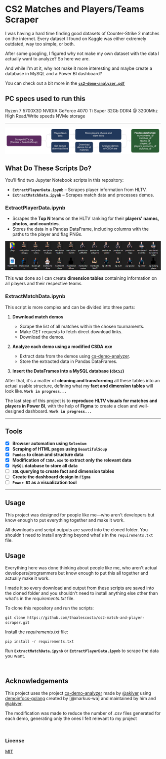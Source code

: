 # CS2 Matches and Players/Teams Scraper  

I was having a hard time finding good datasets of Counter-Strike 2 matches on the internet. Every dataset I found on Kaggle was either extremely outdated, way too simple, or both.  

After some googling, I figured why not make my own dataset with the data I actually want to analyze? So here we are.  

And while I'm at it, why not make it more interesting and maybe create a database in MySQL and a Power BI dashboard?  

You can check out a bit more in the [**`cs2-demo-analyzer.pdf`**](https://github.com/thaalescosta/cs2-match-and-player-scraper/blob/main/cs2-demo-analyzer.pdf)

## PC specs used to run this
Ryzen 7 5700X3D
NVIDIA GeForce 4070 Ti Super
32Gb DDR4 @ 3200Mhz
High Read/Write speeds NVMe storage

---

![Getting the data](https://github.com/thaalescosta/cs2-match-and-player-scraper/blob/main/ExtractMatchData/_resources/diagram.png)  

## What Do These Scripts Do?  

You'll find two Jupyter Notebook scripts in this repository:  

- **`ExtractPlayerData.ipynb`** – Scrapes player information from HLTV.  
- **`ExtractMatchData.ipynb`** – Scrapes match data and processes demos.  

### ExtractPlayerData.ipynb  

- Scrapes the **Top N** teams on the HLTV ranking for their **players' names, photos, and countries**.  
- Stores the data in a Pandas DataFrame, including columns with the paths to the player and flag PNGs.  

![Players and flags pictures](https://github.com/thaalescosta/cs2-match-and-player-scraper/blob/main/ExtractPlayerData/_resources/example_pngs.png)  

This was done so I can create **dimension tables** containing information on all players and their respective teams.  

### ExtractMatchData.ipynb  

This script is more complex and can be divided into three parts:  

1. **Download match demos**  
   - Scrape the list of all matches within the chosen tournaments.  
   - Make GET requests to fetch direct download links.  
   - Download the demos.  

2. **Analyze each demo using a modified CSDA.exe**  
   - Extract data from the demos using [cs-demo-analyzer](https://github.com/akiver/cs-demo-analyzer).  
   - Store the extracted data in Pandas DataFrames.  

3. **Insert the DataFrames into a MySQL database (`dbCS2`)**  


After that, it's a matter of **cleaning and transforming** all these tables into an actual usable structure, defining what my **fact and dimension tables** will look like. **`Work in progress...`**  

The last step of this project is to **reproduce HLTV visuals for matches and players in Power BI**, with the help of **Figma** to create a clean and well-designed dashboard. **`Work in progress...`**  

---

## Tools  

- [x] **Browser automation using `Selenium`**  
- [x] **Scraping of HTML pages using `BeautifulSoup`**  
- [x] **`Pandas` to clean and structure data**  
- [x] **Modification of `CSDA.exe` to extract only the relevant data**  
- [x] **`MySQL` database to store all data**  
- [ ] **`SQL` querying to create fact and dimension tables**
- [ ] **Create the dashboard design in `Figma`**  
- [ ] **`Power BI` as a visualization tool**  

---

## Usage  

This project was designed for people like me—who aren't developers but know enough to put everything together and make it work.  

All downloads and script outputs are saved into the cloned folder. You shouldn't need to install anything beyond what's in the `requirements.txt` file.  

## Usage
Everything here was done thinking about people like me, who aren't actual developers/programmers but know enough to put this all together and actually make it work.

I made it so every download and output from these scripts are saved into the cloned folder and you shouldn't need to install anything else other than what's in the _requirements.txt_ file.

To clone this repository and run the scripts:
```
git clone https://github.com/thaalescosta/cs2-match-and-player-scraper.git
```
Install the _requirements.txt_ file:
```
pip install -r requirements.txt
```
Run **`ExtractMatchData.ipynb`** or **`ExtractPlayerData.ipynb`** to scrape the data you want.

&nbsp;

## Acknowledgements

This project uses the project [cs-demo-analyzer](https://github.com/akiver/cs-demo-analyzer) made by [@akiver](https://github.com/markus-wa) using [demoinfocs-golang](https://github.com/markus-wa/demoinfocs-golang) created by [@markus-wa] and maintained by him and [@akiver](https://github.com/akiver).


The modification was made to reduce the number of .csv files generated for each demo, generating only the ones I felt relevant to my project

&nbsp;

### License
[MIT](https://github.com/thaalescosta/cs2-match-and-player-scraper/blob/main/LICENSE)



